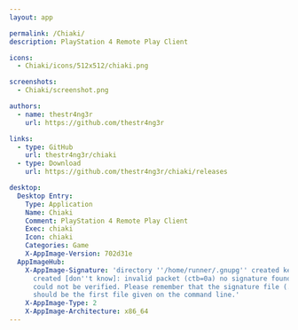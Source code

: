 ```yaml
---
layout: app

permalink: /Chiaki/
description: PlayStation 4 Remote Play Client

icons:
  - Chiaki/icons/512x512/chiaki.png

screenshots:
  - Chiaki/screenshot.png

authors:
  - name: thestr4ng3r
    url: https://github.com/thestr4ng3r

links:
  - type: GitHub
    url: thestr4ng3r/chiaki
  - type: Download
    url: https://github.com/thestr4ng3r/chiaki/releases

desktop:
  Desktop Entry:
    Type: Application
    Name: Chiaki
    Comment: PlayStation 4 Remote Play Client
    Exec: chiaki
    Icon: chiaki
    Categories: Game
    X-AppImage-Version: 702d31e
  AppImageHub:
    X-AppImage-Signature: 'directory ''/home/runner/.gnupg'' created keybox ''/home/runner/.gnupg/pubring.kbx''
      created [don''t know]: invalid packet (ctb=0a) no signature found the signature
      could not be verified. Please remember that the signature file (.sig or .asc)
      should be the first file given on the command line.'
    X-AppImage-Type: 2
    X-AppImage-Architecture: x86_64
---
```


